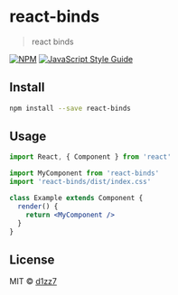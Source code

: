 # react-binds

> react binds

[![NPM](https://img.shields.io/npm/v/react-binds.svg)](https://www.npmjs.com/package/react-binds) [![JavaScript Style Guide](https://img.shields.io/badge/code_style-standard-brightgreen.svg)](https://standardjs.com)

## Install

```bash
npm install --save react-binds
```

## Usage

```jsx
import React, { Component } from 'react'

import MyComponent from 'react-binds'
import 'react-binds/dist/index.css'

class Example extends Component {
  render() {
    return <MyComponent />
  }
}
```

## License

MIT © [d1zz7](https://github.com/d1zz7)
